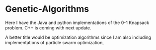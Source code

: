 # Genetic-Algorithms

Here I have the Java and python implementations of the 0-1 Knapsack problem. C++ is coming with next update.

A better title would be optimization algorithms since I am also including implementations of particle swarm optimization,
